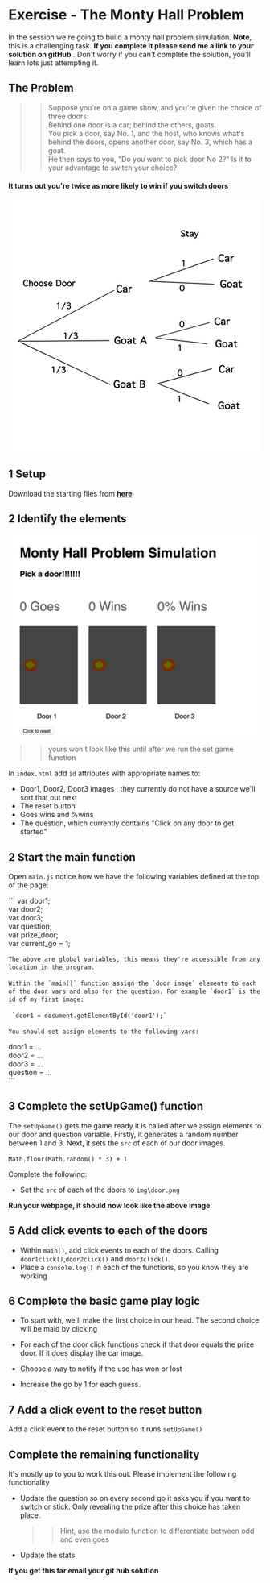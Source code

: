 # Exercise  - The Monty Hall Problem

In the session we're going to build a monty hall problem simulation. **Note**, this is a challenging task. **If you complete it please send me a link to your solution on gitHub** . Don't worry if you can't complete the solution, you'll learn lots just attempting it.

## The Problem

> > Suppose you're on a game show, and you're given the choice of three doors:  
> > Behind one door is a car; behind the others, goats.  
> > You pick a door, say No. 1, and the host, who knows what's behind the doors, opens another door, say No. 3, which has a goat.  
> > He then says to you, "Do you want to pick door No 2?" Is it to your advantage to switch your choice?

#### It turns out you're twice as more likely to win if you switch doors

![img/digram.png](img/diagram.png)

## 1 Setup

Download the starting files from [**here**](http://learn.solent.ac.uk/mod/resource/view.php?id=680143)

## 2  Identify the elements

![img/digram.png](img/layout.png)

> > yours won't look like this until after we run the set game function

In `index.html` add `id` attributes with appropriate names to:

* Door1, Door2, Door3 images , they currently do not have a source we'll sort that out next
* The reset button
* Goes wins and %wins
* The question, which currently contains "Click on any door to get started"

## 2 Start the main function

Open `main.js` notice how we have the following variables defined at the top of the page:

\`\`\` var door1;  
    var door2;  
    var door3;  
    var question;  
    var prize\_door;  
    var current\_go = 1;

    The above are global variables, this means they're accessible from any location in the program. 

    Within the `main()` function assign the `door image` elements to each of the door vars and also for the question. For example `door1` is the id of my first image:

     `door1 = document.getElementById('door1');`

    You should set assign elements to the following vars:

door1 =  ...  
door2 =  ...  
door3 =  ...  
question = ...  
\`\`\`

## 3 Complete the setUpGame\(\) function

The `setUpGame()` gets the game ready it is called after we assign elements to our door and question variable. Firstly, it generates a random number between 1 and 3. Next, it sets the `src` of each of our door images.

`Math.floor(Math.random() * 3) + 1`

Complete the following:

* Set the `src` of each of the doors to `img\door.png`

**Run your webpage, it should now look like the above image**

## 5 Add click events to each of the doors

* Within `main()`, add click events to each of the doors. Calling `door1click()`,`door2click()` and `door3click()`.
* Place a `console.log()` in each of the functions, so you know they are working

## 6 Complete the basic game play logic

* To start with, we'll make the first choice in our head. The second choice will be maid by clicking

* For each of the door click functions check if that door equals the prize door. If it does display the car image.

* Choose a way to notify if the use has won or lost

* Increase the go by 1 for each guess.

## 7 Add a click event to the reset button

Add a click event to the reset button so it runs `setUpGame()`

## Complete the remaining functionality

It's mostly up to you to work this out. Please implement the following functionality

* Update the question so on every second go it asks you if you want to switch or stick. Only revealing the prize after this choice has taken place.

  > > Hint, use the modulo function to differentiate between odd and even goes

* Update the stats

**If you get this far email your git hub solution**

